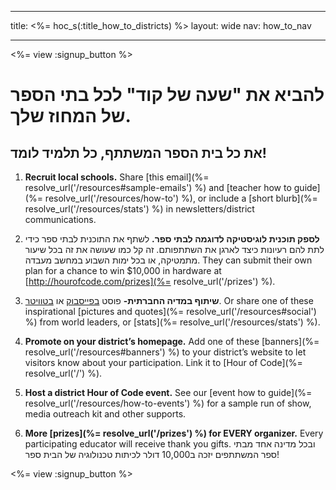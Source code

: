 * * *

title: <%= hoc_s(:title_how_to_districts) %> layout: wide nav: how_to_nav

* * *

<%= view :signup_button %>

# להביא את "שעה של קוד" לכל בתי הספר של המחוז שלך.

## את כל בית הספר המשתתף, כל תלמיד לומד!

  1. **Recruit local schools.** Share [this email](%= resolve_url('/resources#sample-emails') %) and [teacher how to guide](%= resolve_url('/resources/how-to') %), or include a [short blurb](%= resolve_url('/resources/stats') %) in newsletters/district communications.

  2. **לספק תוכנית לוגיסטיקה לדוגמה לבתי ספר.** לשתף את התוכנית לבתי ספר כידי לתת להם רעיונות כיצד לארגן את השתתפותם. זה קל כמו שעושה את זה בכל שיעור מתמטיקה, או בכל ימות השבוע במחשב מעבדה. They can submit their own plan for a chance to win $10,000 in hardware at [http://hourofcode.com/prizes](%= resolve_url('/prizes') %).

  3. **שיתוף במדיה החברתית-** פוסט [בפייסבוק](https://www.facebook.com/sharer/sharer.php?u=http%3A%2F%2Fhourofcode.com%2Fus) או [בטוויטר](https://twitter.com/intent/tweet?url=http%3A%2F%2Fhourofcode.com&text=I%27m%20participating%20in%20this%20year%27s%20%23HourOfCode%2C%20are%20you%3F%20%40codeorg&original_referer=https%3A%2F%2Fwww.google.com%2Furl%3Fq%3Dhttps%253A%252F%252Ftwitter.com%252Fshare%253Fhashtags%253D%2526amp%253Brelated%253Dcodeorg%2526amp%253Btext%253DI%252527m%252Bparticipating%252Bin%252Bthis%252Byear%252527s%252B%252523HourOfCode%25252C%252Bare%252Byou%25253F%252B%252540codeorg%2526amp%253Burl%253Dhttp%25253A%25252F%25252Fhourofcode.com%26sa%3DD%26sntz%3D1%26usg%3DAFQjCNE1GLTUbKZfMlEh9Aj5w0iswz6PYQ&related=codeorg&hashtags=). Or share one of these inspirational [pictures and quotes](%= resolve_url('/resources#social') %) from world leaders, or [stats](%= resolve_url('/resources/stats') %).

  4. **Promote on your district’s homepage.** Add one of these [banners](%= resolve_url('/resources#banners') %) to your district’s website to let visitors know about your participation. Link it to [Hour of Code](%= resolve_url('/') %).

  5. **Host a district Hour of Code event.** See our [event how to guide](%= resolve_url('/resources/how-to-events') %) for a sample run of show, media outreach kit and other supports.

  6. **More [prizes](%= resolve_url('/prizes') %) for EVERY organizer.** Every participating educator will receive thank you gifts. ובכל מדינה אחד מבתי ספר המשתתפים יזכה ב10,000 דולר לכיתות טכנולוגיה של הבית ספר!

<%= view :signup_button %>